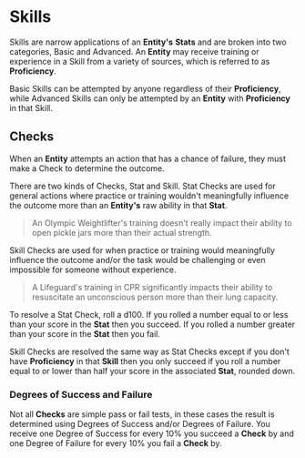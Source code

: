 # Skills

Skills are narrow applications of an **Entity's** **Stats** and are broken into two categories, Basic and Advanced. An **Entity** may receive training or experience in a Skill from a variety of sources, which is referred to as **Proficiency**.

Basic Skills can be attempted by anyone regardless of their **Proficiency**, while Advanced Skills can only be attempted by an **Entity** with **Proficiency** in that Skill.

## Checks

When an **Entity** attempts an action that has a chance of failure, they must make a Check to determine the outcome.

There are two kinds of Checks, Stat and Skill. Stat Checks are used for general actions where practice or training wouldn't meaningfully influence the outcome more than an **Entity's** raw ability in that **Stat**.

> An Olympic Weightlifter's training doesn't really impact their ability to open pickle jars more than their actual strength.

Skill Checks are used for when practice or training would meaningfully influence the outcome and/or the task would be challenging or even impossible for someone without experience.

> A Lifeguard's training in CPR significantly impacts their ability to resuscitate an unconscious person more than their lung capacity.

To resolve a Stat Check, roll a d100. If you rolled a number equal to or less than your score in the **Stat** then you succeed. If you rolled a number greater than your score in the **Stat** then you fail.

Skill Checks are resolved the same way as Stat Checks except if you don't have **Proficiency** in that **Skill** then you only succeed if you roll a number equal to or lower than half your score in the associated **Stat**, rounded down.

### Degrees of Success and Failure

Not all **Checks** are simple pass or fail tests, in these cases the result is determined using Degrees of Success and/or Degrees of Failure. You receive one Degree of Success for every 10% you succeed a **Check** by and one Degree of Failure for every 10% you fail a **Check** by.
